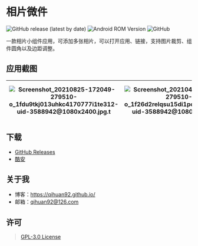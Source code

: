 # 相片微件
![GitHub release (latest by date)](https://img.shields.io/github/v/release/qihuan92/PhotoWidget) ![Android ROM Version](https://img.shields.io/badge/Android-7.0%2B-green) ![GitHub](https://img.shields.io/github/license/qihuan92/PhotoWidget)

一款相片小组件应用，可添加多张相片，可以打开应用、链接，支持图片裁剪、组件圆角以及边距调整。

## 应用截图

| ![Screenshot_20210825-172049-279510-o_1fdu9tkj013uhkc4170777i1te312-uid-3588942@1080x2400.jpg.t](http://image.coolapk.com/apk_image/2021/0825/17/Screenshot_20210825-172049-279510-o_1fdu9tkj013uhkc4170777i1te312-uid-3588942@1080x2400.jpg.t.jpg) | ![Screenshot_20210401-174324-279510-o_1f26d2relqsu15di1pdvuv31t5c17-uid-3588942@1080x2400.jpg.t](http://image.coolapk.com/apk_image/2021/0401/17/Screenshot_20210401-174324-279510-o_1f26d2relqsu15di1pdvuv31t5c17-uid-3588942@1080x2400.jpg.t.jpg) | ![2e3724f82b0547ea14d9908c2bc51aea-279510-o_1f1f8so5k13o510dkri416lsvgj14-uid-3588942@1080x2400.jpg.t](http://image.coolapk.com/apk_image/2021/0323/18/2e3724f82b0547ea14d9908c2bc51aea-279510-o_1f1f8so5k13o510dkri416lsvgj14-uid-3588942@1080x2400.jpg.t.jpg) | ![76c183f3739c7155f178c435ee8b73c6-279510-o_1f1f8so5k1ht1coikvb1o0415mv15-uid-3588942@1080x2400.jpg.t](http://image.coolapk.com/apk_image/2021/0323/18/76c183f3739c7155f178c435ee8b73c6-279510-o_1f1f8so5k1ht1coikvb1o0415mv15-uid-3588942@1080x2400.jpg.t.jpg) | ![ee4b6a3e2d8d7e791b53d45b8095a400-279510-ba07ac4e7e6ef37584a4afa9026b2b1d-uid-3588942@1080x2400.jpg.t](http://image.coolapk.com/apk_image/2021/0401/17/ee4b6a3e2d8d7e791b53d45b8095a400-279510-ba07ac4e7e6ef37584a4afa9026b2b1d-uid-3588942@1080x2400.jpg.t.jpg) | ![Screenshot_20210329-155349-279510-o_1f1ugh97rcf6rcahamef3stbr-uid-3588942@1080x2400.jpg.t](http://image.coolapk.com/apk_image/2021/0329/16/Screenshot_20210329-155349-279510-o_1f1ugh97rcf6rcahamef3stbr-uid-3588942@1080x2400.jpg.t.jpg) |
| ------------------------------------------------------------ | ------------------------------------------------------------ | ------------------------------------------------------------ | ------------------------------------------------------------ | ------------------------------------------------------------ | ------------------------------------------------------------ |

## 下载

- [GitHub Releases](https://github.com/qihuan92/PhotoWidget/releases)
- [酷安](https://www.coolapk.com/apk/com.qihuan.photowidget)

## 关于我

- 博客：https://qihuan92.github.io/
- 邮箱：qihuan92@126.com

## 许可

> [GPL-3.0 License](https://github.com/qihuan92/PhotoWidget/blob/develop/LICENSE)
